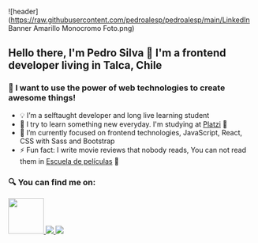 ![header](https://raw.githubusercontent.com/pedroalesp/pedroalesp/main/LinkedIn Banner Amarillo Monocromo Foto.png)

## Hello there, I'm Pedro Silva 👋 I'm a frontend developer living in Talca, Chile


### 🚀 I want to use the power of web technologies to create awesome things!

- 💡 I’m a selftaught developer and long live learning student
- 🤔 I try to learn something new everyday. I'm studying at [Platzi](https://platzi.com/) 💚
- 🔭 I’m currently focused on frontend technologies, JavaScript, React, CSS with Sass and Bootstrap
- ⚡ Fun fact: I write movie reviews that nobody reads, You can not read them in [Escuela de películas](https://escueladepeliculas.com/) 🎥

### 🔍 You can find me on:
<a href="https://platzi.com/p/pedro-alejandro-silva-perez/">
    <img width="72" src="https://upload.wikimedia.org/wikipedia/commons/3/32/Platzi.jpg" />
</a>
<a href="https://twitter.com/pedroale_sp">
    <img src="https://img.shields.io/badge/Twitter-1DA1F2?style=for-the-badge&logo=twitter&logoColor=white" />
</a>
<a href="https://www.linkedin.com/in/pedro-alejandro-silva-bab42b18a/">
    <img src="https://img.shields.io/badge/LinkedIn-0077B5?style=for-the-badge&logo=linkedin&logoColor=white" />
</a>
